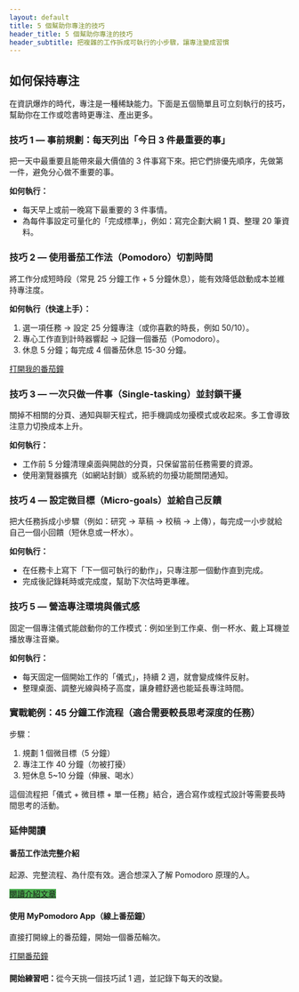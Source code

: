 ```yaml
---
layout: default
title: 5 個幫助你專注的技巧
header_title: 5 個幫助你專注的技巧
header_subtitle: 把複雜的工作拆成可執行的小步驟，讓專注變成習慣
---
```


<article>
  <h2>如何保持專注</h2>
  <p>在資訊爆炸的時代，專注是一種稀缺能力。下面是五個簡單且可立刻執行的技巧，幫助你在工作或唸書時更專注、產出更多。</p>

 <div class="tip">
  <h3>技巧 1 — 事前規劃：每天列出「今日 3 件最重要的事」</h3>
  <p>把一天中最重要且能帶來最大價值的 3 件事寫下來。把它們排優先順序，先做第一件，避免分心做不重要的事。</p>
  <p><strong>如何執行：</strong></p>
  <ul>
    <li>每天早上或前一晚寫下最重要的 3 件事情。</li>
    <li>為每件事設定可量化的「完成標準」，例如：寫完企劃大綱 1 頁、整理 20 筆資料。</li>
  </ul>
</div>

<div class="tip">
  <h3>技巧 2 — 使用番茄工作法（Pomodoro）切割時間</h3>
  <p>將工作分成短時段（常見 25 分鐘工作 + 5 分鐘休息），能有效降低啟動成本並維持專注度。</p>
  <p><strong>如何執行（快速上手）：</strong></p>
  <ol>
    <li>選一項任務 → 設定 25 分鐘專注（或你喜歡的時長，例如 50/10）。</li>
    <li>專心工作直到計時器響起 → 記錄一個番茄（Pomodoro）。</li>
    <li>休息 5 分鐘；每完成 4 個番茄休息 15-30 分鐘。</li>
  </ol>
  <a class="cta" href="/myblog/pomodoro.html" target="_blank" rel="noopener">
    打開我的番茄鐘
  </a>
</div>

<div class="tip">
  <h3>技巧 3 — 一次只做一件事（Single-tasking）並封鎖干擾</h3>
  <p>關掉不相關的分頁、通知與聊天程式，把手機調成勿擾模式或收起來。多工會導致注意力切換成本上升。</p>
  <p><strong>如何執行：</strong></p>
  <ul>
    <li>工作前 5 分鐘清理桌面與開啟的分頁，只保留當前任務需要的資源。</li>
    <li>使用瀏覽器擴充（如網站封鎖）或系統的勿擾功能關閉通知。</li>
  </ul>
</div>

<div class="tip">
  <h3>技巧 4 — 設定微目標（Micro-goals）並給自己反饋</h3>
  <p>把大任務拆成小步驟（例如：研究 → 草稿 → 校稿 → 上傳），每完成一小步就給自己一個小回饋（短休息或一杯水）。</p>
  <p><strong>如何執行：</strong></p>
  <ul>
    <li>在任務卡上寫下「下一個可執行的動作」，只專注那一個動作直到完成。</li>
    <li>完成後記錄耗時或完成度，幫助下次估時更準確。</li>
  </ul>
</div>

<div class="tip">
  <h3>技巧 5 — 營造專注環境與儀式感</h3>
  <p>固定一個專注儀式能啟動你的工作模式：例如坐到工作桌、倒一杯水、戴上耳機並播放專注音樂。</p>
  <p><strong>如何執行：</strong></p>
  <ul>
    <li>每天固定一個開始工作的「儀式」，持續 2 週，就會變成條件反射。</li>
    <li>整理桌面、調整光線與椅子高度，讓身體舒適也能延長專注時間。</li>
  </ul>
</div>

<h3>實戰範例：45 分鐘工作流程（適合需要較長思考深度的任務）</h3>
<p>步驟：</p>
<ol>
  <li>規劃 1 個微目標（5 分鐘）</li>
  <li>專注工作 40 分鐘（勿被打擾）</li>
  <li>短休息 5~10 分鐘（伸展、喝水）</li>
</ol>
<p>這個流程把「儀式 + 微目標 + 單一任務」結合，適合寫作或程式設計等需要長時間思考的活動。</p>

<div class="reading-section">

  <h3>延伸閱讀</h3>
  <div class="links">
    <div class="link-card">
      <h4>番茄工作法完整介紹</h4>
      <p>起源、完整流程、為什麼有效。適合想深入了解 Pomodoro 原理的人。</p>
      <a href="/myblog/pomodoro-intro.html" class="cta" style="background:#4caf50">閱讀介紹文章</a>
    </div>
    <div class="link-card">
      <h4>使用 MyPomodoro App（線上番茄鐘）</h4>
      <p>直接打開線上的番茄鐘，開始一個番茄輪次。</p>
      <a href="/myblog/pomodoro.html" target="_blank" rel="noopener" class="cta">打開番茄鐘</a>
    </div>
  </div>

</div>

<p style="margin-top:20px;">
  <strong>開始練習吧：</strong>從今天挑一個技巧試 1 週，並記錄下每天的改變。
</p>
